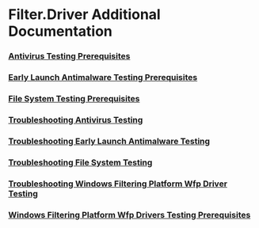 # Filter.Driver Additional Documentation
### [Antivirus Testing Prerequisites](testref/antivirus_testing_prerequisites.md.md)
### [Early Launch Antimalware Testing Prerequisites](testref/early_launch_antimalware_testing_prerequisites.md.md)
### [File System Testing Prerequisites](testref/file_system_testing_prerequisites.md.md)
### [Troubleshooting Antivirus Testing](testref/troubleshooting_antivirus_testing.md.md)
### [Troubleshooting Early Launch Antimalware Testing](testref/troubleshooting_early_launch_antimalware_testing.md.md)
### [Troubleshooting File System Testing](testref/troubleshooting_file_system_testing.md.md)
### [Troubleshooting Windows Filtering Platform  Wfp  Driver Testing](testref/troubleshooting_windows_filtering_platform__wfp__driver_testing.md.md)
### [Windows Filtering Platform  Wfp  Drivers Testing Prerequisites](testref/windows_filtering_platform__wfp__drivers_testing_prerequisites.md.md)
